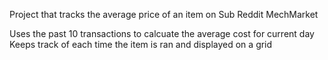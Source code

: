 Project that tracks the average price of an item on Sub Reddit MechMarket

Uses the past 10 transactions to calcuate the average cost for current day
Keeps track of each time the item is ran and displayed on a grid